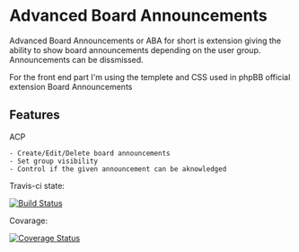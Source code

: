 Advanced Board Announcements
===========


Advanced Board Announcements or ABA for short is extension giving the ability to show board announcements depending on the user group. Announcements can be dissmissed.

For the front end part I'm using the templete and CSS used in phpBB official extension Board Announcements

Features
--

  ACP
  
    - Create/Edit/Delete board announcements
    - Set group visibility
    - Control if the given announcement can be aknowledged
    
Travis-ci state:

[![Build Status](https://travis-ci.org/satanasov/abannouncements.svg?branch=master)](https://travis-ci.org/satanasov/abannouncements) 

Covarage:

[![Coverage Status](https://coveralls.io/repos/github/satanasov/abannouncements/badge.svg?branch=master)](https://coveralls.io/github/satanasov/abannouncements?branch=master)

